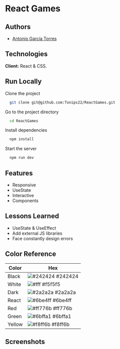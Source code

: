 
# React Games

## Authors

- [Antonio García Torres](https://www.github.com/Tonips22)


## Technologies

**Client:** React & CSS.


## Run Locally

Clone the project

```bash
  git clone git@github.com:Tonips22/ReactGames.git
```

Go to the project directory

```bash
  cd ReactGames
```

Install dependencies

```bash
  npm install
```

Start the server

```bash
  npm run dev
```

## Features

- Responsive
- UseState
- Interactive
- Components

## Lessons Learned

- UseState & UseEffect
- Add external JS libraries
- Face constantly design errors

## Color Reference

| Color             | Hex                                                                |
| ----------------- | ------------------------------------------------------------------ |
| Black | ![#242424](https://via.placeholder.com/10/242424?text=+) #242424 |
| White | ![#fff](https://via.placeholder.com/10/f5f5f5?text=+) #f5f5f5 |
| Dark | ![#2a2a2a](https://via.placeholder.com/10/2a2a2a?text=+) #2a2a2a |
| React | ![#6be4ff](https://via.placeholder.com/10/6be4ff?text=+) #6be4ff |
| Red | ![#ff776b](https://via.placeholder.com/10/ff776b?text=+) #ff776b |
| Green | ![#6bffa1](https://via.placeholder.com/10/6bffa1?text=+) #6bffa1 |
| Yellow | ![#f8ff6b](https://via.placeholder.com/10/f8ff6b?text=+) #f8ff6b |

## Screenshots

